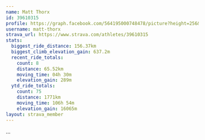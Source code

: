 ```yaml
---
name: Matt Thorx
id: 39610315
profile: https://graph.facebook.com/564195000748478/picture?height=256&width=256
username: matt-thorx
strava_url: https://www.strava.com/athletes/39610315
stats:
  biggest_ride_distance: 156.37km
  biggest_climb_elevation_gain: 637.2m
  recent_ride_totals:
    count: 8
    distance: 65.52km
    moving_time: 04h 30m
    elevation_gain: 289m
  ytd_ride_totals:
    count: 75
    distance: 1771km
    moving_time: 106h 54m
    elevation_gain: 16065m
layout: strava_member
--- 
```

...
